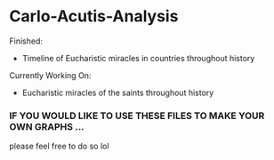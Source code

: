 # Carlo-Acutis-Analysis

Finished:
- Timeline of Eucharistic miracles in countries throughout history

Currently Working On:
- Eucharistic miracles of the saints throughout history


### IF YOU WOULD LIKE TO USE THESE FILES TO MAKE YOUR OWN GRAPHS ...

please feel free to do so lol
